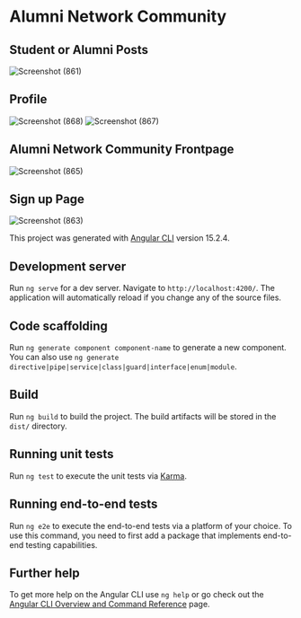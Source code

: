 # Alumni Network Community
## Student or Alumni Posts
![Screenshot (861)](https://github.com/prosenjitGravity/Alumni-network/assets/90416951/9af9bfda-921c-425e-bcd4-21d4d992144f)
## Profile 
![Screenshot (868)](https://github.com/prosenjitGravity/Alumni-network/assets/90416951/a5cf4380-f0bc-4299-a050-9f400b1d8eb4)
![Screenshot (867)](https://github.com/prosenjitGravity/Alumni-network/assets/90416951/5b4906d3-2777-4f15-a0ad-52b4a54fb20f)


## Alumni Network Community Frontpage
![Screenshot (865)](https://github.com/prosenjitGravity/Alumni-network/assets/90416951/a95f7722-1b2b-4a91-8101-2add6abd9a25)

## Sign up Page
![Screenshot (863)](https://github.com/prosenjitGravity/Alumni-network/assets/90416951/bc8ab273-a34c-4ac3-83e5-e438a475ad81)


This project was generated with [Angular CLI](https://github.com/angular/angular-cli) version 15.2.4.

## Development server

Run `ng serve` for a dev server. Navigate to `http://localhost:4200/`. The application will automatically reload if you change any of the source files.

## Code scaffolding

Run `ng generate component component-name` to generate a new component. You can also use `ng generate directive|pipe|service|class|guard|interface|enum|module`.

## Build

Run `ng build` to build the project. The build artifacts will be stored in the `dist/` directory.

## Running unit tests

Run `ng test` to execute the unit tests via [Karma](https://karma-runner.github.io).

## Running end-to-end tests

Run `ng e2e` to execute the end-to-end tests via a platform of your choice. To use this command, you need to first add a package that implements end-to-end testing capabilities.

## Further help

To get more help on the Angular CLI use `ng help` or go check out the [Angular CLI Overview and Command Reference](https://angular.io/cli) page.
